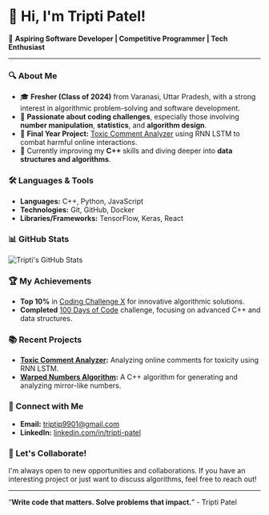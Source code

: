 
# 👋 Hi, I'm Tripti Patel!

🚀 **Aspiring Software Developer | Competitive Programmer | Tech Enthusiast**

---

### 🔍 About Me
- 🎓 **Fresher (Class of 2024)** from Varanasi, Uttar Pradesh, with a strong interest in algorithmic problem-solving and software development.
- 🧠 **Passionate about coding challenges**, especially those involving **number manipulation**, **statistics**, and **algorithm design**.
- 🔬 **Final Year Project:** [Toxic Comment Analyzer](https://github.com/your-repo-link) using RNN LSTM to combat harmful online interactions.
- 🌱 Currently improving my **C++** skills and diving deeper into **data structures and algorithms**.
  
### 🛠️ Languages & Tools
- **Languages:** C++, Python, JavaScript
- **Technologies:** Git, GitHub, Docker
- **Libraries/Frameworks:** TensorFlow, Keras, React

### 📊 GitHub Stats
![Tripti's GitHub Stats](https://github-readme-stats.vercel.app/api?username=T-ripti&show_icons=true&theme=radical)

### 🏆 My Achievements
- **Top 10%** in [Coding Challenge X](https://www.example.com) for innovative algorithmic solutions.
- **Completed** [100 Days of Code](https://www.example.com) challenge, focusing on advanced C++ and data structures.
  
### 📚 Recent Projects
- **[Toxic Comment Analyzer](https://github.com/your-repo-link):** Analyzing online comments for toxicity using RNN LSTM.
- **[Warped Numbers Algorithm](https://github.com/your-repo-link):** A C++ algorithm for generating and analyzing mirror-like numbers.
  
### 💬 Connect with Me
- **Email:** [triptip9901@gmail.com](mailto:triptip9901@gmail.com)
- **LinkedIn:** [linkedin.com/in/tripti-patel](https://www.linkedin.com/in/your-linkedin)
  
### 🤝 Let's Collaborate!
I'm always open to new opportunities and collaborations. If you have an interesting project or just want to discuss algorithms, feel free to reach out!

---

“**Write code that matters. Solve problems that impact.**” - Tripti Patel

<!--
**T-ripti/T-ripti** is a ✨ _special_ ✨ repository because its `README.md` (this file) appears on your GitHub profile.

Here are some ideas to get you started:

- 🔭 I’m currently working on ...
- 🌱 I’m currently learning ...
- 👯 I’m looking to collaborate on ...
- 🤔 I’m looking for help with ...
- 💬 Ask me about ...
- 📫 How to reach me: ...
- 😄 Pronouns: ...
- ⚡ Fun fact: ...
-->
